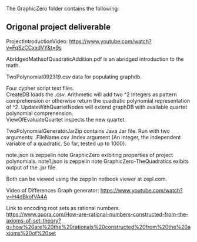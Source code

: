 The GraphicZero folder contains the following:

## Origonal project deliverable

ProjectIntroductionVideo:
https://www.youtube.com/watch?v=FqSzCCxxdVY&t=9s

AbridgedMathsofQuadraticAddition.pdf is an abridged introduction to the math.

TwoPolynomial092319.csv data for populating graphdb.

Four cypher script text files.  
CreateDB loads the .csv.
Arithmetic will add two ^2 integers as pattern comprehension or otherwise return the quadratic polynomial representation of ^2.
UpdateWithQuartetNodes will extend graphDB with available quartet polynomial comprenension.  
ViewOfEvaluateQuartet inspects the new quartet.

TwoPolynomialGeneratorJarZip contains Java Jar file.
Run with two arguments:
.FileName.csv
.Index argument (An integer, the independent variable of a quadratic. So far, tested up to 1000).

note.json is zeppelin note GraphicZero exibiting properties of project polynomials.
note1.json is zeppelin note GraphicZero-TheQuadratics exibits output of the .jar file.

Both can be viewed using the zepplin notbook viewer at zepl.com.

Video of Differences Graph generator:
https://www.youtube.com/watch?v=H4dBkofVA4A

Link to encoding root sets as rational numbers.
https://www.quora.com/How-are-rational-numbers-constructed-from-the-axioms-of-set-theory?q=how%20are%20the%20rationals%20constructed%20from%20the%20axioms%20of%20set
